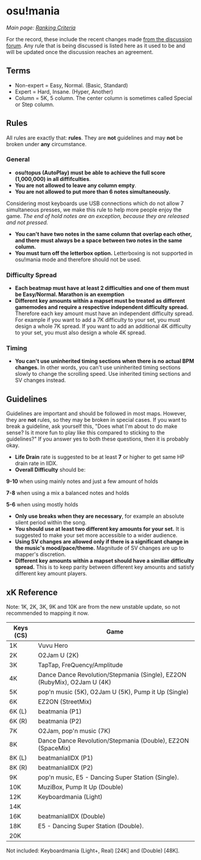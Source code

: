 # osu!mania

*Main page: [Ranking Criteria](/wiki/Ranking_Criteria)*

For the record, these include the recent changes made [from the discussion forum](https://osu.ppy.sh/forum/87). Any rule that is being discussed is listed here as it used to be and will be updated once the discussion reaches an agreement.

## Terms

- Non-expert = Easy, Normal. (Basic, Standard)
- Expert = Hard, Insane. (Hyper, Another)
- Column = 5K, 5 column. The center column is sometimes called Special or Step column.

## Rules

All rules are exactly that: **rules**. They are **not** guidelines and may **not** be broken under **any** circumstance.

### General

- **osu!topus (AutoPlay) must be able to achieve the full score (1,000,000) in all diffifculties**.
- **You are not allowed to leave any column empty**.
- **You are not allowed to put more than 6 notes simultaneously.**

Considering most keyboards use USB connections which do not allow 7 simultaneous presses, we make this rule to help more people enjoy the game. *The end of hold notes are an exception, because they are released and not pressed.*

- **You can't have two notes in the same column that overlap each other, and there must always be a space between two notes in the same column.**
- **You must turn off the letterbox option.** Letterboxing is not supported in osu!mania mode and therefore should not be used.

### Difficulty Spread

- **Each beatmap must have at least 2 difficulties and one of them must be Easy/Normal. Marathon is an exemption**
- **Different key amounts within a mapset must be treated as different gamemodes and require a respective independent difficulty spread.** Therefore each key amount must have an independent difficulty spread. For example if you want to add a 7K difficulty to your set, you must design a whole 7K spread. If you want to add an additional 4K difficulty to your set, you must also design a whole 4K spread.

### Timing

- **You can't use uninherited timing sections when there is no actual BPM changes.** In other words, you can't use uninherited timing sections slowly to change the scrolling speed. Use inherited timing sections and SV changes instead.

## Guidelines

Guidelines are important and should be followed in most maps. However, they are **not** rules, so they may be broken in special cases. If you want to break a guideline, ask yourself this, "Does what I'm about to do make sense? Is it more fun to play like this compared to sticking to the guidelines?" If you answer yes to both these questions, then it is probably okay.

- **Life Drain** rate is suggested to be at least **7** or higher to get same HP drain rate in IIDX.
- **Overall Difficulty** should be:

**9-10** when using mainly notes and just a few amount of holds

**7-8** when using a mix a balanced notes and holds

**5-6** when using mostly holds

- **Only use breaks when they are necessary**, for example an absolute silent period within the song.
- **You should use at least two different key amounts for your set.** It is suggested to make your set more accessible to a wider audience.
- **Using SV changes are allowed only if there is a significant change in the music's mood/pace/theme.** Magnitude of SV changes are up to mapper's discretion.
- **Different key amounts within a mapset should have a similiar difficulty spread.** This is to keep parity between different key amounts and satisfy different key amount players.

## xK Reference

Note: 1K, 2K, 3K, 9K and 10K are from the new unstable update, so not recommended to mapping it now.

| Keys (CS) | Game                                                                     |
| --------- | ------------------------------------------------------------------------ |
| 1K        | Vuvu Hero                                                                |
| 2K        | O2Jam U (2K)                                                             |
| 3K        | TapTap, FreQuency/Amplitude                                              |
| 4K        | Dance Dance Revolution/Stepmania (Single), EZ2ON (RubyMix), O2Jam U (4K) |
| 5K        | pop'n music (5K), O2Jam U (5K), Pump it Up (Single)                      |
| 6K        | EZ2ON (StreetMix)                                                        |
| 6K (L)    | beatmania (P1)                                                           |
| 6K (R)    | beatmania (P2)                                                           |
| 7K        | O2Jam, pop'n music (7K)                                                  |
| 8K        | Dance Dance Revolution/Stepmania (Double), EZ2ON (SpaceMix)              |
| 8K (L)    | beatmaniaIIDX (P1)                                                       |
| 8K (R)    | beatmaniaIIDX (P2)                                                       |
| 9K        | pop'n music, E5 - Dancing Super Station (Single).                        |
| 10K       | MuziBox, Pump It Up (Double)                                             |
| 12K       | Keyboardmania (Light)                                                    |
| 14K       |                                                                          |
| 16K       | beatmaniaIIDX (Double)                                                   |
| 18K       | E5 - Dancing Super Station (Double).                                     |
| 20K       |                                                                          |

Not included: Keyboardmania (Light+, Real) \[24K\] and (Double) \[48K\].